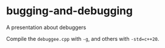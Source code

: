 # bugging-and-debugging

A presentation about debuggers

Compile the `debuggee.cpp` with `-g`, and others with `-std=c++20`.
